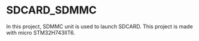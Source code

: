# SDCARD_SDMMC
In this project, SDMMC unit is used to launch SDCARD. This project is made with micro STM32H743IIT6.
